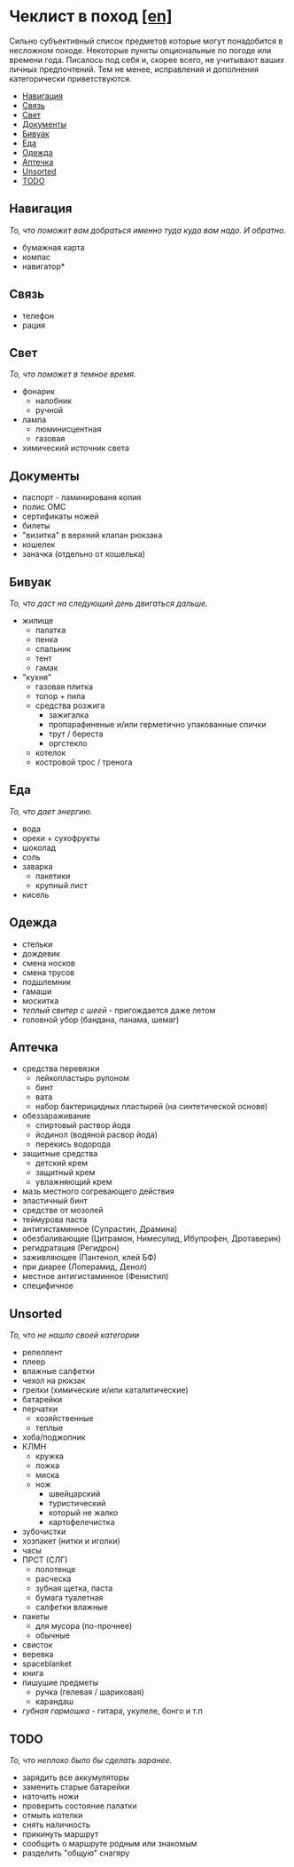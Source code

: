 # Чеклист в поход [[en]](../en/README.md)

Сильно субъективный список предметов которые могут понадобится в несложном походе. Некоторые пункты опциональные по погоде или времени года. Писалось под себя и, скорее всего, не учитывают ваших личных предпочтений. Тем не менее, исправления и дополнения категорически приветствуются.

* [Навигация](#Навигация)
* [Связь](#Связь)
* [Свет](#Свет)
* [Документы](#Документы)
* [Бивуак](#Бивуак)
* [Еда](#Еда)
* [Одежда](#Одежда)
* [Аптечка](#Аптечка)
* [Unsorted](#unsorted)
* [TODO](#todo)

## Навигация

*То, что поможет вам добраться именно туда куда вам надо. И обратно.*

* бумажная карта
* компас
* навигатор*

## Связь

* телефон
* рация

## Свет

*То, что поможет в темное время.*

* фонарик
  * налобник
  * ручной
* лампа
  * люминисцентная
  * газовая
* химический источник света

## Документы

* паспорт - ламинированя копия
* полис ОМС
* сертификаты ножей
* билеты
* "визитка" в верхний клапан рюкзака
* кошелек
* заначка (отдельно от кошелька)

## Бивуак
*То, что даст на следующий день двигаться дальше.*

* жилище
  * палатка
  * пенка
  * спальник
  * тент
  * гамак
* "кухня"
  * газовая плитка
  * топор + пила
  * средства розжига
    * зажигалка
    * пропарафиненые и/или герметично упакованные спички
    * трут / береста
    * оргстекло
  * котелок
  * костровой трос / тренога

## Еда

*То, что дает энергию.*

* вода
* орехи + сухофрукты
* шоколад
* соль
* заварка
  * пакетики
  * крупный лист
* кисель

## Одежда

* стельки
* дождевик
* смена носков
* смена трусов
* подшлемник
* гамаши
* москитка
* *теплый свитер с шеей* - пригождается даже летом
* головной убор (бандана, панама, шемаг)

## Аптечка

* средства перевязки
  * лейкопластырь рулоном
  * бинт
  * вата
  * набор бактерицидных пластырей (на синтетической основе)
* обеззараживание
  * спиртовый раствор йода
  * йодинол (водяной расвор йода)
  * перекись водорода
* защитные средства
  * детский крем
  * защитный крем
  * увлажняющий крем
* мазь местного согревающего действия
* эластичный бинт
* средстве от мозолей
* теймурова паста
* антигистаминное (Супрастин, Драмина)
* обезбаливающие (Цитрамон, Нимесулид, Ибупрофен, Дротаверин)
* регидратация (Регидрон)
* заживляющее (Пантенол, клей БФ)
* при диарее (Лоперамид, Денол)
* местное антигистаминное (Фенистил)
* специфичное

## Unsorted

*То, что не нашло своей категории*

* репеллент
* плеер
* влажные салфетки
* чехол на рюкзак
* грелки (химические и/или каталитические)
* батарейки
* перчатки
  * хозяйственные
  * теплые
* хоба/поджопник
* КЛМН
  * кружка
  * ложка
  * миска
  * нож
    * швейцарский
    * туристический
    * который не жалко
    * картофелечистка
* зубочистки
* хозпакет (нитки и иголки)
* часы
* ПРСТ (СЛГ)
  * полотенце
  * расческа
  * зубная щетка, паста
  * бумага туалетная
  * салфетки влажные
* пакеты
  * для мусора (по-прочнее)
  * обычные
* свисток
* веревка
* spaceblanket
* книга
* пишушие предметы
  * ручка (гелевая / шариковая)
  * карандаш
* *губная гармошка* - гитара, укулеле, бонго и т.п 

## TODO

*То, что неплохо было бы сделать заранее.*

* зарядить все аккумуляторы
* заменить старые батарейки
* наточить ножи
* проверить состояние палатки
* отмыть котелки
* снять наличность
* прикинуть маршрут
* сообщить о маршруте родным или знакомым
* разделить "общую" снагяру 

